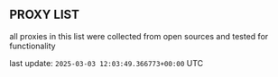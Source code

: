 ## PROXY LIST

all proxies in this list were collected from open sources and tested for functionality

last update: `2025-03-03 12:03:49.366773+00:00` UTC